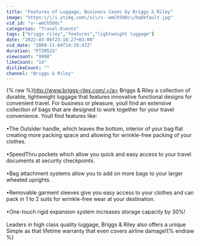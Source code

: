 ```yaml
---
title: "Features of Luggage, Business Cases by Briggs & Riley"
image: "https:\/\/i.ytimg.com\/vi\/v--wmCh5OOc\/hqdefault.jpg"
vid_id: "v--wmCh5OOc"
categories: "Travel-Events"
tags: ["briggs riley","features","lightweight luggage"]
date: "2022-03-06T23:18:27+03:00"
vid_date: "2009-11-04T14:39:47Z"
duration: "PT2M52S"
viewcount: "9998"
likeCount: "14"
dislikeCount: ""
channel: "Briggs & Riley"
---
```

{% raw %}<a rel="nofollow" target="blank" href="http://www.briggs-riley.com/.">http://www.briggs-riley.com/.</a> Briggs &amp; Riley  a collection of durable, lightweight luggage that features innovative functional designs for convenient travel.  For business or pleasure, youll find an extensive collection of bags that are designed to work together for your travel convenience. Youll find features like:<br /><br />•The Outsider handle, which leaves the bottom, interior of your bag flat creating more packing space and allowing for wrinkle-free packing of your clothes. <br /><br />•SpeedThru pockets which allow you quick and easy access to your travel documents at security checkpoints. <br /><br />•Bag attachment systems allow you to add on more bags to your larger wheeled uprights. <br /><br />•Removable garment sleeves give you easy access to your clothes and can pack in 1 to 2 suits for wrinkle-free wear at your destination. <br /><br />•One-touch rigid expansion system increases storage capacity by 30%!<br /><br />Leaders in high class quality luggage, Briggs &amp; Riley also offers a unique Simple as that lifetime warranty that even covers airline damage!{% endraw %}
